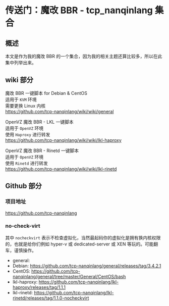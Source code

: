 # 传送门：魔改 BBR - tcp_nanqinlang 集合

## 概述
本文是作为我的魔改 BBR 的一个集合，因为我的相关主题还算比较多，所以在此集中列举出来。

## wiki 部分
魔改 BBR 一键脚本 for Debian & CentOS  
适用于 `KVM` 环境  
需要更换 Linux 内核  
https://github.com/tcp-nanqinlang/wiki/wiki/general

OpenVZ 魔改 BBR - LKL 一键脚本  
适用于 `OpenVZ` 环境  
使用 `Haproxy` 进行转发  
https://github.com/tcp-nanqinlang/wiki/wiki/lkl-haproxy

OpenVZ 魔改 BBR - Rinetd 一键脚本  
适用于 `OpenVZ` 环境  
使用 `Rinetd` 进行转发  
https://github.com/tcp-nanqinlang/wiki/wiki/lkl-rinetd


## Github 部分
### 项目地址  
https://github.com/tcp-nanqinlang

### no-check-virt
其中 `nocheckvirt` 表示不检查虚拟化，当然最起码你的虚拟化是拥有换内核权限的，也就是给你们例如 hyper-v 或 dedicated-server 或 XEN 等玩的。可能翻车，谨慎操作。
- general:
 - Debian: https://github.com/tcp-nanqinlang/general/releases/tag/3.4.2.1
 - CentOS: https://github.com/tcp-nanqinlang/general/tree/master/General/CentOS/bash
- lkl-haproxy: https://github.com/tcp-nanqinlang/lkl-haproxy/releases/tag/1.1.1
- lkl-rinetd: https://github.com/tcp-nanqinlang/lkl-rinetd/releases/tag/1.1.0-nocheckvirt
